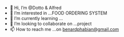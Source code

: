- 👋 Hi, I’m @Dotto & Alfred
- 👀 I’m interested in ...FOOD ORDERING SYSTEM 
- 🌱 I’m currently learning ...
- 💞️ I’m looking to collaborate on ...project
- 📫 How to reach me ...on benardphabian@gmail.com

<!---
Dotto Phabian/Alfred Eliakimu is a ✨ special ✨ repository because its `README.md` (this file) appears on your GitHub profile.
You can click the Preview link to take a look at your changes.
--->
